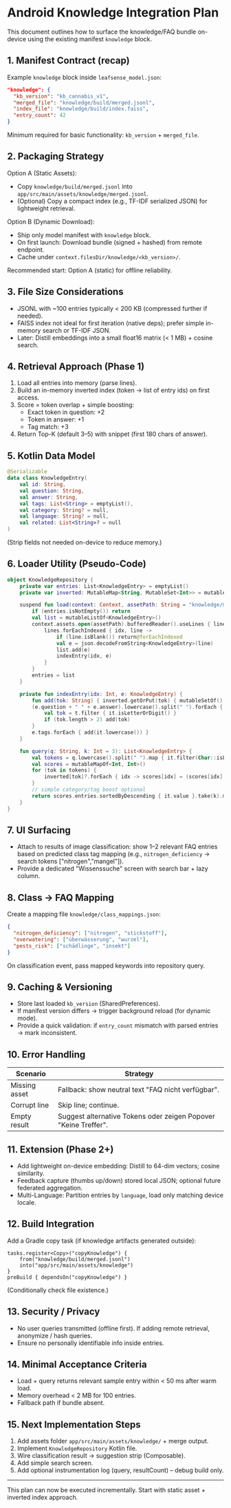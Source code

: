 # Android Knowledge Integration Plan

This document outlines how to surface the knowledge/FAQ bundle on-device using the existing manifest `knowledge` block.

## 1. Manifest Contract (recap)
Example `knowledge` block inside `leafsense_model.json`:
```json
"knowledge": {
  "kb_version": "kb_cannabis_v1",
  "merged_file": "knowledge/build/merged.jsonl",
  "index_file": "knowledge/build/index.faiss",
  "entry_count": 42
}
```
Minimum required for basic functionality: `kb_version` + `merged_file`.

## 2. Packaging Strategy
Option A (Static Assets):
- Copy `knowledge/build/merged.jsonl` into `app/src/main/assets/knowledge/merged.jsonl`.
- (Optional) Copy a compact index (e.g., TF-IDF serialized JSON) for lightweight retrieval.

Option B (Dynamic Download):
- Ship only model manifest with `knowledge` block.
- On first launch: Download bundle (signed + hashed) from remote endpoint.
- Cache under `context.filesDir/knowledge/<kb_version>/`.

Recommended start: Option A (static) for offline reliability.

## 3. File Size Considerations
- JSONL with ~100 entries typically < 200 KB (compressed further if needed).
- FAISS index not ideal for first iteration (native deps); prefer simple in-memory search or TF-IDF JSON.
- Later: Distill embeddings into a small float16 matrix (< 1 MB) + cosine search.

## 4. Retrieval Approach (Phase 1)
1. Load all entries into memory (parse lines).
2. Build an in-memory inverted index (token -> list of entry ids) on first access.
3. Score = token overlap + simple boosting:
   - Exact token in question: +2
   - Token in answer: +1
   - Tag match: +3
4. Return Top-K (default 3–5) with snippet (first 180 chars of answer).

## 5. Kotlin Data Model
```kotlin
@Serializable
data class KnowledgeEntry(
    val id: String,
    val question: String,
    val answer: String,
    val tags: List<String> = emptyList(),
    val category: String? = null,
    val language: String? = null,
    val related: List<String>? = null
)
```
(Strip fields not needed on-device to reduce memory.)

## 6. Loader Utility (Pseudo-Code)
```kotlin
object KnowledgeRepository {
    private var entries: List<KnowledgeEntry> = emptyList()
    private var inverted: MutableMap<String, MutableSet<Int>> = mutableMapOf()

    suspend fun load(context: Context, assetPath: String = "knowledge/merged.jsonl") {
        if (entries.isNotEmpty()) return
        val list = mutableListOf<KnowledgeEntry>()
        context.assets.open(assetPath).bufferedReader().useLines { lines ->
            lines.forEachIndexed { idx, line ->
                if (line.isBlank()) return@forEachIndexed
                val e = json.decodeFromString<KnowledgeEntry>(line)
                list.add(e)
                indexEntry(idx, e)
            }
        }
        entries = list
    }

    private fun indexEntry(idx: Int, e: KnowledgeEntry) {
        fun add(tok: String) { inverted.getOrPut(tok) { mutableSetOf() }.add(idx) }
        (e.question + " " + e.answer).lowercase().split(" ").forEach { t ->
            val tok = t.filter { it.isLetterOrDigit() }
            if (tok.length > 2) add(tok)
        }
        e.tags.forEach { add(it.lowercase()) }
    }

    fun query(q: String, k: Int = 3): List<KnowledgeEntry> {
        val tokens = q.lowercase().split(" ").map { it.filter(Char::isLetterOrDigit) }.filter { it.length > 2 }
        val scores = mutableMapOf<Int, Int>()
        for (tok in tokens) {
            inverted[tok]?.forEach { idx -> scores[idx] = (scores[idx] ?: 0) + 2 }
        }
        // simple category/tag boost optional
        return scores.entries.sortedByDescending { it.value }.take(k).map { entries[it.key] }
    }
}
```

## 7. UI Surfacing
- Attach to results of image classification: show 1–2 relevant FAQ entries based on predicted class tag mapping (e.g., `nitrogen_deficiency` -> search tokens ["nitrogen","mangel"]).
- Provide a dedicated "Wissenssuche" screen with search bar + lazy column.

## 8. Class → FAQ Mapping
Create a mapping file `knowledge/class_mappings.json`:
```json
{
  "nitrogen_deficiency": ["nitrogen", "stickstoff"],
  "overwatering": ["überwässerung", "wurzel"],
  "pests_risk": ["schädlinge", "insekt"]
}
```
On classification event, pass mapped keywords into repository query.

## 9. Caching & Versioning
- Store last loaded `kb_version` (SharedPreferences).
- If manifest version differs → trigger background reload (for dynamic mode).
- Provide a quick validation: if `entry_count` mismatch with parsed entries → mark inconsistent.

## 10. Error Handling
Scenario | Strategy
--- | ---
Missing asset | Fallback: show neutral text "FAQ nicht verfügbar".
Corrupt line | Skip line; continue.
Empty result | Suggest alternative Tokens oder zeigen Popover "Keine Treffer".

## 11. Extension (Phase 2+)
- Add lightweight on-device embedding: Distill to 64-dim vectors; cosine similarity.
- Feedback capture (thumbs up/down) stored local JSON; optional future federated aggregation.
- Multi-Language: Partition entries by `language`, load only matching device locale.

## 12. Build Integration
Add a Gradle copy task (if knowledge artifacts generated outside):
```
tasks.register<Copy>("copyKnowledge") {
    from("knowledge/build/merged.jsonl")
    into("app/src/main/assets/knowledge")
}
preBuild { dependsOn("copyKnowledge") }
```
(Conditionally check file existence.)

## 13. Security / Privacy
- No user queries transmitted (offline first). If adding remote retrieval, anonymize / hash queries.
- Ensure no personally identifiable info inside entries.

## 14. Minimal Acceptance Criteria
- Load + query returns relevant sample entry within < 50 ms after warm load.
- Memory overhead < 2 MB for 100 entries.
- Fallback path if bundle absent.

## 15. Next Implementation Steps
1. Add assets folder `app/src/main/assets/knowledge/` + merge output.
2. Implement `KnowledgeRepository` Kotlin file.
3. Wire classification result → suggestion strip (Composable).
4. Add simple search screen.
5. Add optional instrumentation log (query, resultCount) – debug build only.

---
This plan can now be executed incrementally. Start with static asset + inverted index approach.
